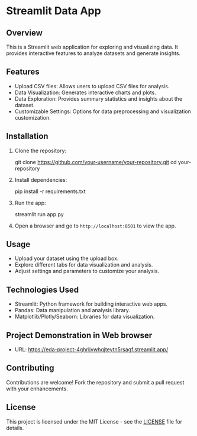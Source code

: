 # Streamlit Data App

## Overview
This is a Streamlit web application for exploring and visualizing data. It provides interactive features to analyze datasets and generate insights.

## Features
- Upload CSV files: Allows users to upload CSV files for analysis.
- Data Visualization: Generates interactive charts and plots.
- Data Exploration: Provides summary statistics and insights about the dataset.
- Customizable Settings: Options for data preprocessing and visualization customization.

## Installation
1. Clone the repository:

    git clone https://github.com/your-username/your-repository.git
    cd your-repository
    

2. Install dependencies:

    pip install -r requirements.txt
    

3. Run the app:

    streamlit run app.py
    

4. Open a browser and go to `http://localhost:8501` to view the app.

## Usage
- Upload your dataset using the upload box.
- Explore different tabs for data visualization and analysis.
- Adjust settings and parameters to customize your analysis.

## Technologies Used
- Streamlit: Python framework for building interactive web apps.
- Pandas: Data manipulation and analysis library.
- Matplotlib/Plotly/Seaborn: Libraries for data visualization.

## Project Demonstration in Web browser
- URL: https://eda-project-4ghrljvwhqjteytn5rsagf.streamlit.app/

## Contributing
Contributions are welcome! Fork the repository and submit a pull request with your enhancements.

## License
This project is licensed under the MIT License - see the [LICENSE](LICENSE) file for details.
